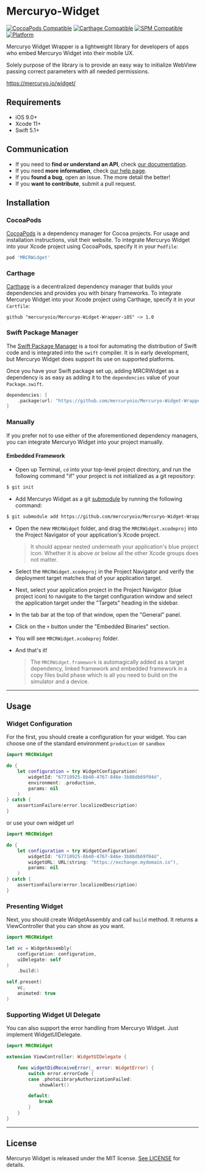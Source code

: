 # Mercuryo-Widget

[![CocoaPods Compatible](https://img.shields.io/cocoapods/v/MRCRWidget.svg)](https://img.shields.io/cocoapods/v/MRCRWidget.svg)
[![Carthage Compatible](https://img.shields.io/badge/Carthage-compatible-4BC51D.svg?style=flat)](https://github.com/Carthage/Carthage)
[![SPM Compatible](https://img.shields.io/badge/SPM-compatible-orange.svg?style=flat)](https://www.swift.org/package-manager/)
[![Platform](https://img.shields.io/cocoapods/p/MRCRWidget.svg?style=flat)](http://cocoadocs.org/docsets/MRCRWidget)

Mercuryo Widget Wrapper is a lightweight library for developers of apps who embed Mercuryo Widget into their mobile UX.

Solely purpose of the library is to provide an easy way to initialize WebView passing correct parameters with all needed permissions.

https://mercuryo.io/widget/

## Requirements

- iOS 9.0+
- Xcode 11+
- Swift 5.1+

## Communication

- If you need to **find or understand an API**, check [our documentation](https://mercuryoio.github.io/Mercuryo-Widget-Wrapper-iOS/).
- If you need **more information**, check [our help page](https://help.mercuryo.io/en/articles/4519473-mercuryo-widget-faq).
- If you **found a bug**, open an issue. The more detail the better!
- If you **want to contribute**, submit a pull request.


## Installation

### CocoaPods

[CocoaPods](https://cocoapods.org) is a dependency manager for Cocoa projects. For usage and installation instructions, visit their website. To integrate Mercuryo Widget into your Xcode project using CocoaPods, specify it in your `Podfile`:

```ruby
pod 'MRCRWidget'
```

### Carthage

[Carthage](https://github.com/Carthage/Carthage) is a decentralized dependency manager that builds your dependencies and provides you with binary frameworks. To integrate Mercuryo Widget into your Xcode project using Carthage, specify it in your `Cartfile`:

```ogdl
github "mercuryoio/Mercuryo-Widget-Wrapper-iOS" ~> 1.0
```

### Swift Package Manager

The [Swift Package Manager](https://swift.org/package-manager/) is a tool for automating the distribution of Swift code and is integrated into the `swift` compiler. It is in early development, but Mercuryo Widget does support its use on supported platforms.

Once you have your Swift package set up, adding MRCRWidget as a dependency is as easy as adding it to the `dependencies` value of your `Package.swift`.

```swift
dependencies: [
    .package(url: "https://github.com/mercuryoio/Mercuryo-Widget-Wrapper-iOS.git", .upToNextMajor(from: "1.0.0"))
]
```

### Manually

If you prefer not to use either of the aforementioned dependency managers, you can integrate Mercuryo Widget into your project manually.

#### Embedded Framework

- Open up Terminal, `cd` into your top-level project directory, and run the following command "if" your project is not initialized as a git repository:

```bash
$ git init
```

- Add Mercuryo Widget as a git [submodule](http://git-scm.com/docs/git-submodule) by running the following command:

```bash
$ git submodule add https://github.com/mercuryoio/Mercuryo-Widget-Wrapper-iOS.git
```

- Open the new `MRCRWidget` folder, and drag the `MRCRWidget.xcodeproj` into the Project Navigator of your application's Xcode project.

    > It should appear nested underneath your application's blue project icon. Whether it is above or below all the other Xcode groups does not matter.

- Select the `MRCRWidget.xcodeproj` in the Project Navigator and verify the deployment target matches that of your application target.
- Next, select your application project in the Project Navigator (blue project icon) to navigate to the target configuration window and select the application target under the "Targets" heading in the sidebar.
- In the tab bar at the top of that window, open the "General" panel.
- Click on the `+` button under the "Embedded Binaries" section.
- You will see `MRCRWidget.xcodeproj` folder.

- And that's it!

  > The `MRCRWidget.framework` is automagically added as a target dependency, linked framework and embedded framework in a copy files build phase which is all you need to build on the simulator and a device.

---

## Usage

### Widget Configuration

For the first, you should create a configuration for your widget. You can choose one of the standard environment `production` or `sandbox`

```swift
import MRCRWidget

do {
    let configuration = try WidgetConfiguration(
        widgetId: "67710925-8b40-4767-846e-3b88db69f04d",
        environment: .production,
        params: nil
    )
} catch {
    assertionFailure(error.localizedDescription)
}

```

or use your own widget url

```swift
import MRCRWidget

do {
    let configuration = try WidgetConfiguration(
        widgetId: "67710925-8b40-4767-846e-3b88db69f04d",
        widgetURL: URL(string: "https://exchange.mydomain.io"),
        params: nil
    )
} catch {
    assertionFailure(error.localizedDescription)
}
```

### Presenting Widget

Next, you should create WidgetAssembly and call `build` method. It returns a ViewController that you can show as you want.

```swift
import MRCRWidget

let vc = WidgetAssembly(
    configuration: configuration,
    uiDelegate: self
)
    .build()

self.present(
    vc,
    animated: true
)
```

### Supporting Widget UI Delegate

You can also support the error handling from Mercuryo Widget. Just implement WidgetUIDelegate.

```swift
import MRCRWidget

extension ViewController: WidgetUIDelegate {

    func widgetDidReceiveError(_ error: WidgetError) {
        switch error.errorCode {
        case .photoLibraryAuthorizationFailed:
            showAlert()

        default:
            break
        }
    }
}
```

---

## License

Mercuryo Widget is released under the MIT license. [See LICENSE](https://github.com/mercuryoio/Mercuryo-Widget-Wrapper-iOS/blob/master/LICENSE.md) for details.
